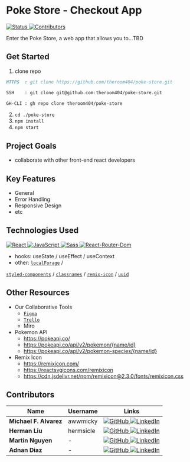 # Poke Store - Checkout App

[ ![Status][Badge-Status] ][Site-Page]
[ ![Contributors][Badge-Contributors] ](#Contributors)

Enter the Poke Store, a web app that allows you to...TBD

## Get Started

1. clone repo
```md
HTTPS  : git clone https://github.com/theroom404/poke-store.git

SSH    : git clone git@github.com:theroom404/poke-store.git

GH-CLI : gh repo clone theroom404/poke-store
```
2. `cd ./poke-store`
3. `npm install`
4. `npm start`

## Project Goals

- collaborate with other front-end react developers

## Key Features

- General
- Error Handling
- Responsive Design
- etc

## Technologies Used

[ ![React][Badge-React] ][React]
[ ![JavaScript][Badge-JavaScript] ][JavaScript]
[ ![Sass][Badge-Sass] ][Sass]
[ ![React-Router-Dom][Badge-React-Router-Dom] ][React-Router-Dom]
- hooks:
useState /
useEffect / 
useContext
- other: 
[`localForage`][localForage] / 
<!-- [`normalize.css`][normalize-css] /  -->
[`styled-components`][styled-components] /
[`classnames`][classnames] /
[`remix-icon`][remix-icon] /
[`uuid`][uuid]

## Other Resources

- Our Collaborative Tools
  - [`Figma`][Figma]
  - [`Trello`][Trello]
  - Miro
- Pokemon API
  - https://pokeapi.co/
  - https://pokeapi.co/api/v2/pokemon/{name/id}
  - https://pokeapi.co/api/v2/pokemon-species/{name/id}
- Remix Icon
  - https://remixicon.com/
  - https://reactsvgicons.com/remixicon
  - https://cdn.jsdelivr.net/npm/remixicon@2.3.0/fonts/remixicon.css

## Contributors

| Name  | Username  | Links |
| ----- | --------- | ----- |
| **Michael F. Alvarez** | awwmicky   | [ ![GitHub][Badge-GitHub] ][Micky-GitHub] [ ![LinkedIn][Badge-LinkedIn] ][Micky-LinkedIn] |
| **Herman Liu**         | hermsicle  | [ ![GitHub][Badge-GitHub] ][Herman-GitHub] [ ![LinkedIn][Badge-LinkedIn] ][Herman-LinkedIn] |
| **Martin Nguyen**      | - | [ ![GitHub][Badge-GitHub] ][Martin-GitHub] [ ![LinkedIn][Badge-LinkedIn] ][Martin-LinkedIn] |
| **Adnan Diaz**         | - | [ ![GitHub][Badge-GitHub] ][Adnan-GitHub] [ ![LinkedIn][Badge-LinkedIn] ][Adnan-LinkedIn] |

<!--  -->

<!-- [ ![TypeScript][Badge-TypeScript] ][TypeScript] -->

<!-- badge color: success | important | informational -->
[Badge-Status]: https://img.shields.io/badge/Status-In_Development-informational?style=for-the-badge
[Badge-Contributors]: https://img.shields.io/badge/Contributors-4-lightgreen?style=for-the-badge
[Site-Page]: https://

[Figma]: https://www.figma.com/file/teMV2bbWUKLSKlkn8NHn0I/Poke-Store?node-id=0%3A1
[Trello]: https://trello.com/b/fz2gTMMX/poke-store
[Google Docs]: ___

[React]: https://reactjs.org/
[Sass]: https://sass-lang.com/
[JavaScript]: https://en.wikipedia.org/wiki/JavaScript
[TypeScript]: https://www.typescriptlang.org/
[React-Router-Dom]: https://reactrouter.com/
[Badge-React]: https://img.shields.io/badge/-React-20232A.svg?&style=for-the-badge&logo=React&logoColor=61DAFB
[Badge-Sass]: https://img.shields.io/badge/-Sass-hotpink.svg?&style=for-the-badge&logo=Sass&logoColor=FFF
[Badge-JavaScript]: https://img.shields.io/badge/-JavaScript-323330.svg?&style=for-the-badge&logo=JavaScript&logoColor=F0DB4F
[Badge-TypeScript]: https://img.shields.io/badge/-TypeScript-323330.svg?&style=for-the-badge&logo=TypeScript&logoColor=007ACC
[Badge-React-Router-Dom]: https://img.shields.io/badge/-React_Router-CA4245.svg?style=for-the-badge&logo=React-Router&logoColor=FFF

[localForage]: https://localforage.github.io/localForage/
[normalize-css]: https://necolas.github.io/normalize.css/
[styled-components]: https://styled-components.com/
[classnames]: https://jedwatson.github.io/classnames/
[remix-icon]: https://www.npmjs.com/package/remixicon-react
[uuid]: https://www.npmjs.com/package/uuid

[Badge-GitHub]: https://img.shields.io/badge/-GitHub-black.svg?style=for-the-badge&logo=GitHub&colorB=555
[Badge-LinkedIn]: https://img.shields.io/badge/-LinkedIn-black.svg?style=for-the-badge&logo=linkedin&colorB=555

[Micky-GitHub]: https://github.com/awwmicky
[Micky-LinkedIn]: https://www.linkedin.com/in/awwmicky/
[Herman-GitHub]: https://github.com/___
[Herman-LinkedIn]: https://www.linkedin.com/in/___/
[Martin-GitHub]: https://github.com/___
[Martin-LinkedIn]: https://www.linkedin.com/in/___/
[Adnan-GitHub]: https://github.com/___
[Adnan-LinkedIn]: https://www.linkedin.com/in/___/
